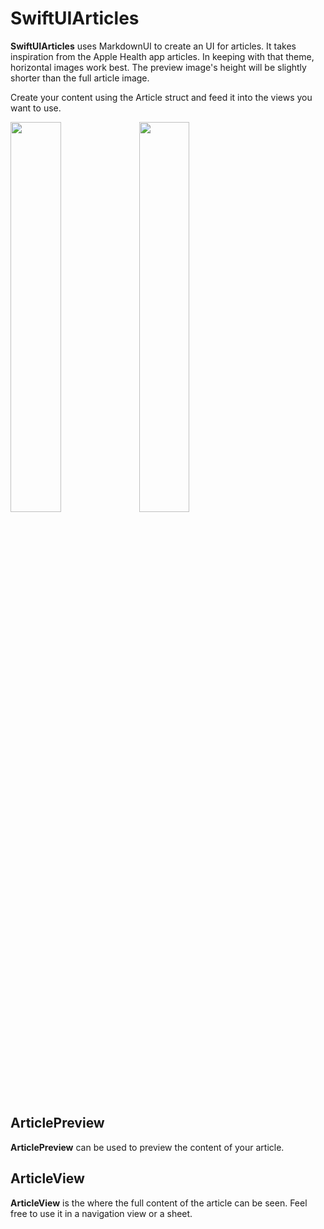 # SwiftUIArticles

**SwiftUIArticles** uses MarkdownUI to create an UI for articles. It takes inspiration from the Apple Health app articles. In keeping with that theme, horizontal images work best. The preview image's height will be slightly shorter than the full article image.

Create your content using the Article struct and feed it into the views you want to use.

<img src="https://user-images.githubusercontent.com/13791726/217072845-5f25a6b5-7afe-401b-8ac3-a88c7911f774.png" height="40%" width="40%" > <img src="https://user-images.githubusercontent.com/13791726/217072829-b152a91c-17f0-42f8-b986-6af7b1f893bd.png" height="40%" width="40%" >

## ArticlePreview
**ArticlePreview** can be used to preview the content of your article.

## ArticleView
**ArticleView** is the where the full content of the article can be seen. Feel free to use it in a navigation view or a sheet.
